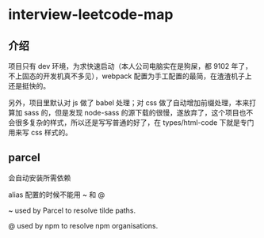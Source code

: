 # interview-leetcode-map

## 介绍

项目只有 dev 环境，为求快速启动（本人公司电脑实在是狗屎，都 9102 年了，不上固态的开发机真不多见），webpack 配置为手工配置的最简，在渣渣机子上还是挺快的。

另外，项目里默认对 js 做了 babel 处理；对 css 做了自动增加前缀处理，本来打算加 sass 的，但是发现 node-sass 的源下载的很慢，遂放弃了，这个项目也不会很多复杂的样式，所以还是写写普通的好了，在 types/html-code 下就是专门用来写 css 样式的。

## parcel

会自动安装所需依赖

alias 配置的时候不能用 ~ 和 @

~ used by Parcel to resolve tilde paths.

@ used by npm to resolve npm organisations.
